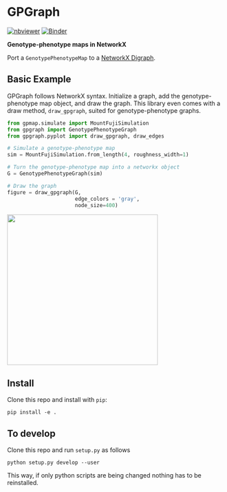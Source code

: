 # GPGraph

[![nbviewer](https://raw.githubusercontent.com/jupyter/design/master/logos/Badges/nbviewer_badge.svg)](https://nbviewer.jupyter.org/github/harmslab/gpgraph/blob/master/examples/Introduction_to_gpgraph.ipynb)
[![Binder](https://mybinder.org/badge_logo.svg)](https://mybinder.org/v2/gh/harmslab/gpgraph/master?filepath=examples%2FIntroduction_to_gpgraph.ipynb)

**Genotype-phenotype maps in NetworkX**

Port a `GenotypePhenotypeMap` to a [NetworkX Digraph](https://networkx.github.io/).

## Basic Example

GPGraph follows NetworkX syntax. Initialize a graph, add the
genotype-phenotype map object, and draw the graph. This library even
comes with a draw method, `draw_gpgraph`, suited for genotype-phenotype graphs.

```python
from gpmap.simulate import MountFujiSimulation
from gpgraph import GenotypePhenotypeGraph
from gpgraph.pyplot import draw_gpgraph, draw_edges

# Simulate a genotype-phenotype map
sim = MountFujiSimulation.from_length(4, roughness_width=1)

# Turn the genotype-phenotype map into a networkx object
G = GenotypePhenotypeGraph(sim)

# Draw the graph
figure = draw_gpgraph(G,
                      edge_colors = 'gray', 
                      node_size=400)
```
<img src="docs/_img/readme-fig.png" width="350">


## Install

Clone this repo and install with `pip`:

```
pip install -e .
```

## To develop

Clone this repo and run `setup.py` as follows

```
python setup.py develop --user
```

This way, if only python scripts are being changed nothing has
to be reinstalled.

